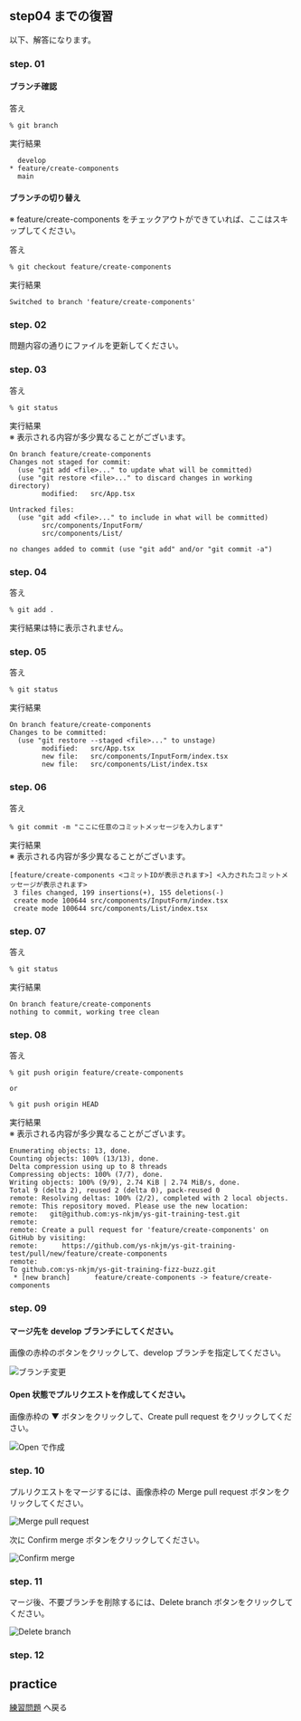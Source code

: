 ## step04 までの復習

以下、解答になります。

### step. 01

#### ブランチ確認

答え

```
% git branch
```

実行結果

```
  develop
* feature/create-components
  main
```

#### ブランチの切り替え

※ feature/create-components をチェックアウトができていれば、ここはスキップしてください。

答え

```
% git checkout feature/create-components
```

実行結果

```
Switched to branch 'feature/create-components'
```

### step. 02

問題内容の通りにファイルを更新してください。

### step. 03

答え

```
% git status
```

実行結果  
※ 表示される内容が多少異なることがございます。

```
On branch feature/create-components
Changes not staged for commit:
  (use "git add <file>..." to update what will be committed)
  (use "git restore <file>..." to discard changes in working directory)
        modified:   src/App.tsx

Untracked files:
  (use "git add <file>..." to include in what will be committed)
        src/components/InputForm/
        src/components/List/

no changes added to commit (use "git add" and/or "git commit -a")
```

### step. 04

答え

```
% git add .
```

実行結果は特に表示されません。

### step. 05

答え

```
% git status
```

実行結果

```
On branch feature/create-components
Changes to be committed:
  (use "git restore --staged <file>..." to unstage)
        modified:   src/App.tsx
        new file:   src/components/InputForm/index.tsx
        new file:   src/components/List/index.tsx
```

### step. 06

答え

```
% git commit -m "ここに任意のコミットメッセージを入力します"
```

実行結果  
※ 表示される内容が多少異なることがございます。

```
[feature/create-components <コミットIDが表示されます>] <入力されたコミットメッセージが表示されます>
 3 files changed, 199 insertions(+), 155 deletions(-)
 create mode 100644 src/components/InputForm/index.tsx
 create mode 100644 src/components/List/index.tsx
```

### step. 07

答え

```
% git status
```

実行結果

```
On branch feature/create-components
nothing to commit, working tree clean
```

### step. 08

答え

```
% git push origin feature/create-components

or

% git push origin HEAD
```

実行結果  
※ 表示される内容が多少異なることがございます。

```
Enumerating objects: 13, done.
Counting objects: 100% (13/13), done.
Delta compression using up to 8 threads
Compressing objects: 100% (7/7), done.
Writing objects: 100% (9/9), 2.74 KiB | 2.74 MiB/s, done.
Total 9 (delta 2), reused 2 (delta 0), pack-reused 0
remote: Resolving deltas: 100% (2/2), completed with 2 local objects.
remote: This repository moved. Please use the new location:
remote:   git@github.com:ys-nkjm/ys-git-training-test.git
remote: 
remote: Create a pull request for 'feature/create-components' on GitHub by visiting:
remote:      https://github.com/ys-nkjm/ys-git-training-test/pull/new/feature/create-components
remote: 
To github.com:ys-nkjm/ys-git-training-fizz-buzz.git
 * [new branch]      feature/create-components -> feature/create-components
```

### step. 09
#### マージ先を develop ブランチにしてください。

画像の赤枠のボタンをクリックして、develop ブランチを指定してください。

![ブランチ変更](/public/images/workbook/step05/answer/image-01.png)

#### Open 状態でプルリクエストを作成してください。

画像赤枠の ▼ ボタンをクリックして、Create pull request をクリックしてください。

![Open で作成](/public/images/workbook/step05/answer/image-02.png)

### step. 10
プルリクエストをマージするには、画像赤枠の Merge pull request ボタンをクリックしてください。

![Merge pull request](/public/images/workbook/step05/answer/image-03.png)

次に Confirm merge ボタンをクリックしてください。

![Confirm merge](/public/images/workbook/step05/answer/image-04.png)

### step. 11

マージ後、不要ブランチを削除するには、Delete branch ボタンをクリックしてください。

![Delete branch](/public/images/workbook/step05/answer/image-05.png)

### step. 12



## practice

[練習問題](/public/docs/Workbook/practice/step05/index.md) へ戻る
